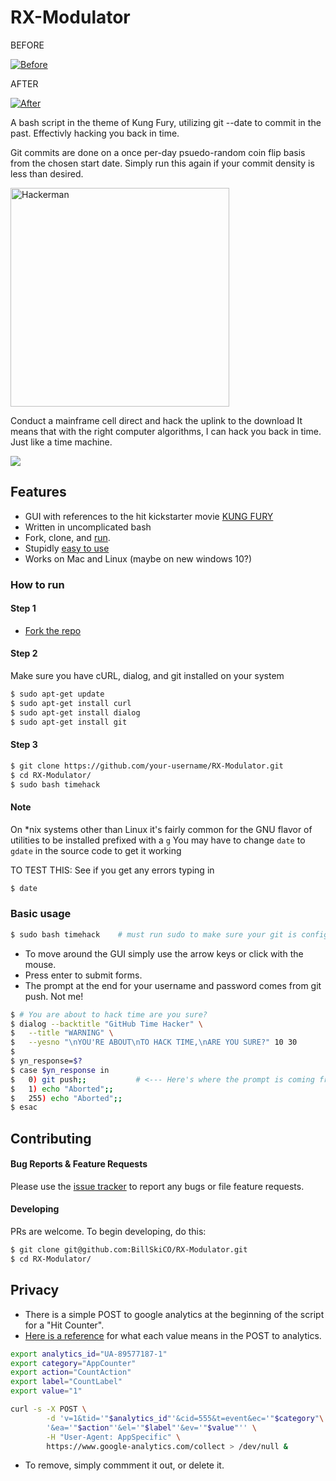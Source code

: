 # RX-Modulator

BEFORE

<a href="http://imgur.com/HVHSfoR"><img src="http://i.imgur.com/HVHSfoR.png" title="Before" /></a>

AFTER

<a href="http://imgur.com/Whq44wj"><img src="http://i.imgur.com/Whq44wj.png" title="After" /></a>


A bash script in the theme of Kung Fury, utilizing git --date to commit 
in the past. Effectivly hacking you back in time.

Git commits are done on a once per-day psuedo-random coin flip basis from the
chosen start date. Simply run this again if your commit density is
less than desired.

<img src="https://i.ytimg.com/vi/KEkrWRHCDQU/maxresdefault.jpg" alt="Hackerman" height="350px"> 

Conduct a mainframe cell direct and hack the uplink to the download
It means that with the right computer algorithms, I can hack you back in time. Just like a time machine.

<a href="http://imgur.com/y86T2gc"><img src="http://i.imgur.com/y86T2gc.gif" /></a>

## Features

- GUI with references to the hit kickstarter movie [KUNG FURY](https://youtu.be/bS5P_LAqiVg?t=9m53s)
- Written in uncomplicated bash
- Fork, clone, and [run](https://github.com/BillSkiCO/RX-Modulator#how-to-run).
- Stupidly [easy to use](https://github.com/BillSkiCO/RX-Modulator#basic-usage)
- Works on Mac and Linux (maybe on new windows 10?)

### How to run
#### Step 1
- [Fork the repo](https://www.youtube.com/watch?v=f5grYMXbAV0)

#### Step 2
Make sure you have cURL, dialog, and git installed on your system

```bash
$ sudo apt-get update
$ sudo apt-get install curl
$ sudo apt-get install dialog
$ sudo apt-get install git
```

#### Step 3
```bash
$ git clone https://github.com/your-username/RX-Modulator.git
$ cd RX-Modulator/
$ sudo bash timehack
```

#### Note
On *nix systems other than Linux it's fairly common for the GNU flavor of utilities to be installed prefixed with a ```g```
You may have to change ```date``` to ```gdate``` in the source code to get it working

TO TEST THIS:
See if you get any errors typing in 
```bash
$ date
```
### Basic usage

```bash
$ sudo bash timehack    # must run sudo to make sure your git is configured correctly
```
- To move around the GUI simply use the arrow keys or click with the mouse.
- Press enter to submit forms.
- The prompt at the end for your username and password comes from git push. Not me!
```bash
$ # You are about to hack time are you sure?
$ dialog --backtitle "GitHub Time Hacker" \
$	--title "WARNING" \
$	--yesno "\nYOU'RE ABOUT\nTO HACK TIME,\nARE YOU SURE?" 10 30
$       
$ yn_response=$?
$ case $yn_response in
$ 	0) git push;;           # <--- Here's where the prompt is coming from
$	1) echo "Aborted";;
$	255) echo "Aborted";;
$ esac
```
## Contributing

#### Bug Reports & Feature Requests

Please use the [issue tracker](https://github.com/BillSkiCO/RX-Modulator/issues) to report any bugs or file feature requests.

#### Developing

PRs are welcome. To begin developing, do this:

```bash
$ git clone git@github.com:BillSkiCO/RX-Modulator.git
$ cd RX-Modulator/
```
## Privacy
- There is a simple POST to google analytics at the beginning of the script for a "Hit Counter".
- [Here is a reference](https://developers.google.com/analytics/devguides/collection/protocol/v1/reference) for what each value means in the POST to analytics.

```bash
export analytics_id="UA-89577187-1"
export category="AppCounter"
export action="CountAction"
export label="CountLabel"
export value="1"

curl -s -X POST \
        -d 'v=1&tid='"$analytics_id"'&cid=555&t=event&ec='"$category"\
        '&ea='"$action"'&el='"$label"'&ev='"$value"'' \
        -H "User-Agent: AppSpecific" \
        https://www.google-analytics.com/collect > /dev/null &
```

- To remove, simply commment it out, or delete it.
